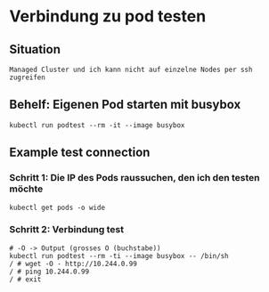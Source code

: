 # Verbindung zu pod testen 

## Situation 

```
Managed Cluster und ich kann nicht auf einzelne Nodes per ssh zugreifen
```

## Behelf: Eigenen Pod starten mit busybox 

```
kubectl run podtest --rm -it --image busybox
```

## Example test connection 

### Schritt 1: Die IP des Pods raussuchen, den ich den testen möchte 

```
kubectl get pods -o wide
```


### Schritt 2: Verbindung test 

```
# -O -> Output (grosses O (buchstabe)) 
kubectl run podtest --rm -ti --image busybox -- /bin/sh
/ # wget -O - http://10.244.0.99
/ # ping 10.244.0.99
/ # exit 
```
